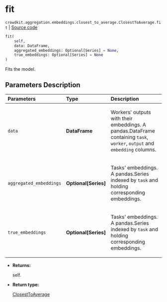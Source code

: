 # fit
`crowdkit.aggregation.embeddings.closest_to_average.ClosestToAverage.fit` | [Source code](https://github.com/Toloka/crowd-kit/blob/v1.2.0/crowdkit/aggregation/embeddings/closest_to_average.py#L39)

```python
fit(
    self,
    data: DataFrame,
    aggregated_embeddings: Optional[Series] = None,
    true_embeddings: Optional[Series] = None
)
```

Fits the model.

## Parameters Description

| Parameters | Type | Description |
| :----------| :----| :-----------|
`data`|**DataFrame**|<p>Workers&#x27; outputs with their embeddings. A pandas.DataFrame containing `task`, `worker`, `output` and `embedding` columns.</p>
`aggregated_embeddings`|**Optional\[Series\]**|<p>Tasks&#x27; embeddings. A pandas.Series indexed by `task` and holding corresponding embeddings.</p>
`true_embeddings`|**Optional\[Series\]**|<p>Tasks&#x27; embeddings. A pandas.Series indexed by `task` and holding corresponding embeddings.</p>

* **Returns:**

  self.

* **Return type:**

  [ClosestToAverage](crowdkit.aggregation.embeddings.closest_to_average.ClosestToAverage.md)
